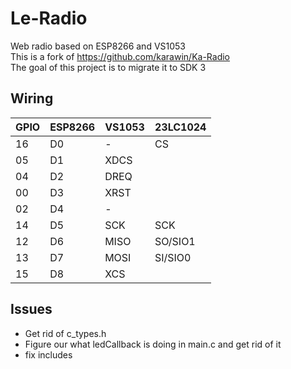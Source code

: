 # Le-Radio

Web radio based on ESP8266 and VS1053 \
This is a fork of https://github.com/karawin/Ka-Radio \
The goal of this project is to migrate it to SDK 3 

## Wiring

|GPIO |ESP8266  |VS1053  |23LC1024  |
|-----|------|-----------|----------|
|16   |D0    |-    |CS      |
|05   |D1    |XDCS |        |
|04   |D2    |DREQ |        |
|00   |D3    |XRST |        |
|02   |D4    |-    |        |
|14   |D5    |SCK  |SCK     |
|12   |D6    |MISO |SO/SIO1 |
|13   |D7    |MOSI |SI/SIO0 |
|15   |D8    |XCS  |        |

## Issues
 - Get rid of c_types.h
 - Figure our what ledCallback is doing in main.c and get rid of it
 - fix includes
